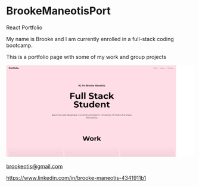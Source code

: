 # BrookeManeotisPort
React Portfolio

My name is Brooke and I am currently enrolled in a full-stack coding bootcamp.

This is a portfolio page with some of my work and group projects

![Image of projects](/images/portfoliopreview.jpg)

brookeotis@gmail.com

https://www.linkedin.com/in/brooke-maneotis-4341911b1